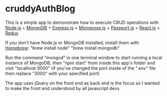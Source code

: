 # cruddyAuthBlog

This is a simple app to demonstrate how to execute CRUD operations with <a href="http://nodejs.org/api/synopsis.html">Node.js</a> + <a href="http://docs.mongodb.org">MongoDB</a> + <a href="http://expressjs.com/en/4x/api.html">Express.js</a> + <a href="http://mongoosejs.com/docs/guide.html">Mongoose.js</a> + <a href="http://passportjs.org/docs/overview">Passport.js</a> + <a href="https://facebook.github.io/react/docs/getting-started.html">React.js</a> + <a href="http://redux.js.org/index.html">Redux</a>

If you don't have Node.js or MongoDB installed, install them with <a href="http://brew.sh/">Homebrew</a>: 
  "brew install node"
  "brew install mongodb"

Run the command "mongod" in one terminal window to start running a local instance of MongoDB, then "npm start" from inside this app's folder and visit "localhost:3000" (if you've changed the port inside of the ".env" file then replace "3000" with your specified port)

The app uses jQuery on the front end as back end is the focus so I wanted to make the front end understood by all javascript devs.
